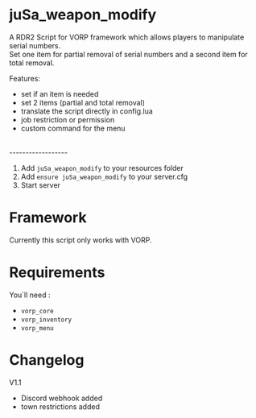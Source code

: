 # juSa_weapon_modify

A RDR2 Script for VORP framework which allows players to manipulate serial numbers. <br>
Set one item for partial removal of serial numbers and a second item for total removal.


Features:
- set if an item is needed
- set 2 items (partial and total removal)
- translate the script directly in config.lua
- job restriction or permission
- custom command for the menu
<br>
------------------<br>

1) Add ``juSa_weapon_modify`` to your resources folder
2) Add ``ensure juSa_weapon_modify`` to your server.cfg
3) Start server

# Framework
Currently this script only works with VORP.

# Requirements
You`ll need : <br>
- ``vorp_core`` <br>
- ``vorp_inventory`` <br>
- ``vorp_menu`` <br>


# Changelog
V1.1 <br>
- Discord webhook added <br>
- town restrictions added <br>
